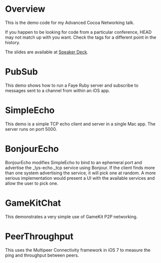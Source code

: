 # Overview

This is the demo code for my Advanced Cocoa Networking talk.

If you happen to be looking for code from a particular conference, HEAD may
not match up with you want. Check the tags for a different point in the
history.

The slides are available at [Speaker Deck](https://speakerdeck.com/u/sjmadsen/p/advanced-cocoa-networking).

# PubSub

This demo shows how to run a Faye Ruby server and subscribe to messages sent
to a channel from within an iOS app.

# SimpleEcho

This demo is a simple TCP echo client and server in a single Mac app. The
server runs on port 5000.

# BonjourEcho

BonjourEcho modifies SimpleEcho to bind to an ephemeral port and advertise
the _lys-echo._tcp service using Bonjour. If the client finds more than one
system advertising the service, it will pick one at random. A more serious
implementation would present a UI with the available services and allow
the user to pick one.

# GameKitChat

This demonstrates a very simple use of GameKit P2P networking.

# PeerThroughput

This uses the Multipeer Connectivity framework in iOS 7 to measure the ping
and throughput between peers.
